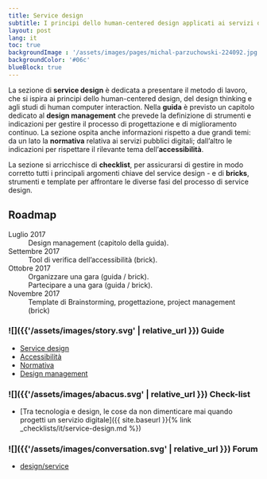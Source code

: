 ```yaml
---
title: Service design
subtitle: I principi dello human-centered design applicati ai servizi digitali della pubblica amministrazione
layout: post
lang: it
toc: true
backgroundImage : '/assets/images/pages/michal-parzuchowski-224092.jpg'
backgroundColor: '#06c'
blueBlock: true
---
```


La sezione di **service design** è dedicata a presentare il metodo di lavoro, che si ispira ai principi dello human-centered design, del design thinking e agli studi di human computer  interaction. Nella **guida** è previsto un capitolo dedicato al **design management** che prevede la definizione di strumenti e indicazioni per gestire il processo di progettazione e di miglioramento continuo. La sezione ospita anche informazioni rispetto a due grandi temi: da un lato la **normativa** relativa ai servizi pubblici digitali; dall’altro le indicazioni per rispettare il rilevante tema dell’**accessibilità**.

La sezione si arricchisce di **checklist**, per assicurarsi di gestire in modo corretto tutti i principali argomenti chiave del service design -  e di **bricks**, strumenti e template per affrontare le diverse fasi del processo di service design.

## Roadmap

<dl class="Roadmap">
<dt>Luglio 2017</dt>
<dd>Design management (capitolo della guida).</dd>
<dt>Settembre 2017</dt>
<dd>Tool di verifica dell’accessibilità (brick).</dd>
<dt>Ottobre 2017</dt>
<dd>Organizzare una gara (guida / brick).</dd>
<dd>Partecipare a una gara  (guida / brick).</dd>
<dt>Novembre 2017</dt>
<dd>Template di Brainstorming, progettazione, project management (brick)</dd>
</dl>

### ![]({{'/assets/images/story.svg' | relative_url }}) Guide

- [Service design](http://design-italia.readthedocs.io/it/latest/doc/service-design.html)
- [Accessibilità](http://design-italia.readthedocs.io/it/latest/doc/service-design.html#accessibilita)
- [Normativa](http://design-italia.readthedocs.io/it/latest/doc/service-design.html#normativa)
- [Design management](http://design-italia.readthedocs.io/it/latest/doc/service-design.html#design-management)

### ![]({{'/assets/images/abacus.svg' | relative_url }}) Check-list

- [Tra tecnologia e design, le cose da non dimenticare mai quando progetti un servizio digitale]({{ site.baseurl }}{% link _checklists/it/service-design.md %})

### ![]({{'/assets/images/conversation.svg' | relative_url }}) Forum

- [design/service](https://forum.italia.it/c/design/service)
